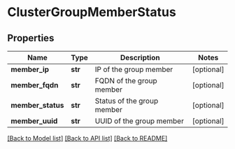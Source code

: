 # ClusterGroupMemberStatus

## Properties
Name | Type | Description | Notes
------------ | ------------- | ------------- | -------------
**member_ip** | **str** | IP of the group member | [optional] 
**member_fqdn** | **str** | FQDN of the group member | [optional] 
**member_status** | **str** | Status of the group member | [optional] 
**member_uuid** | **str** | UUID of the group member | [optional] 

[[Back to Model list]](../README.md#documentation-for-models) [[Back to API list]](../README.md#documentation-for-api-endpoints) [[Back to README]](../README.md)

